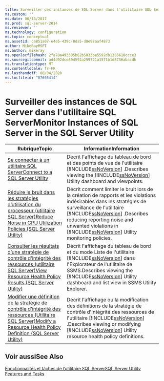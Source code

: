 ```yaml
---
title: Surveiller des instances de SQL Server dans l’utilitaire SQL Server | Microsoft Docs
ms.custom: ''
ms.date: 06/13/2017
ms.prod: sql-server-2014
ms.reviewer: ''
ms.technology: configuration
ms.topic: conceptual
ms.assetid: ca851a07-e4e5-439c-8da5-d8e97aaf4873
author: MikeRayMSFT
ms.author: mikeray
ms.openlocfilehash: 2fa78a493385b62b5833be5592db1355618ccce3
ms.sourcegitcommit: ad4d92dce894592a259721a1571b1d8736abacdb
ms.translationtype: MT
ms.contentlocale: fr-FR
ms.lasthandoff: 08/04/2020
ms.locfileid: "87605414"
---
```

# <a name="monitor-instances-of-sql-server-in-the-sql-server-utility"></a><span data-ttu-id="aa388-102">Surveiller des instances de SQL Server dans l'utilitaire SQL Server</span><span class="sxs-lookup"><span data-stu-id="aa388-102">Monitor Instances of SQL Server in the SQL Server Utility</span></span>
  
  
|<span data-ttu-id="aa388-103">Rubrique</span><span class="sxs-lookup"><span data-stu-id="aa388-103">Topic</span></span>|<span data-ttu-id="aa388-104">Information</span><span class="sxs-lookup"><span data-stu-id="aa388-104">Information</span></span>|  
|-----------|-----------------|  
|[<span data-ttu-id="aa388-105">Se connecter à un utilitaire SQL Server</span><span class="sxs-lookup"><span data-stu-id="aa388-105">Connect to a SQL Server Utility</span></span>](connect-to-a-sql-server-utility.md)|<span data-ttu-id="aa388-106">Décrit l'affichage du tableau de bord et des points de vue de l'utilitaire [!INCLUDE[ssNoVersion](../../includes/ssnoversion-md.md)] .</span><span class="sxs-lookup"><span data-stu-id="aa388-106">Describes viewing the [!INCLUDE[ssNoVersion](../../includes/ssnoversion-md.md)] Utility dashboard and viewpoints.</span></span>|  
|[<span data-ttu-id="aa388-107">Réduire le bruit dans les stratégies d’utilisation du processeur &#40;utilitaire SQL Server&#41;</span><span class="sxs-lookup"><span data-stu-id="aa388-107">Reduce Noise in CPU Utilization Policies &#40;SQL Server Utility&#41;</span></span>](reduce-noise-in-cpu-utilization-policies-sql-server-utility.md)|<span data-ttu-id="aa388-108">Décrit comment limiter le bruit lors de la création de rapports et les violations indésirables dans les stratégies de surveillance de l'utilitaire [!INCLUDE[ssNoVersion](../../includes/ssnoversion-md.md)] .</span><span class="sxs-lookup"><span data-stu-id="aa388-108">Describes reducing reporting noise and unwanted violations in [!INCLUDE[ssNoVersion](../../includes/ssnoversion-md.md)] Utility monitoring policies.</span></span>|  
|[<span data-ttu-id="aa388-109">Consulter les résultats d’une stratégie de contrôle d’intégrité des ressources &#40;utilitaire SQL Server&#41;</span><span class="sxs-lookup"><span data-stu-id="aa388-109">View Resource Health Policy Results &#40;SQL Server Utility&#41;</span></span>](view-resource-health-policy-results-sql-server-utility.md)|<span data-ttu-id="aa388-110">Décrit l'affichage du tableau de bord et du mode Liste de l'utilitaire [!INCLUDE[ssNoVersion](../../includes/ssnoversion-md.md)] dans l'Explorateur de l'utilitaire de SSMS.</span><span class="sxs-lookup"><span data-stu-id="aa388-110">Describes viewing the [!INCLUDE[ssNoVersion](../../includes/ssnoversion-md.md)] Utility dashboard and list view in SSMS Utility Explorer.</span></span>|  
|[<span data-ttu-id="aa388-111">Modifier une définition de la stratégie de contrôle d’intégrité des ressources &#40;Utilitaire SQL Server&#41;</span><span class="sxs-lookup"><span data-stu-id="aa388-111">Modify a Resource Health Policy Definition &#40;SQL Server Utility&#41;</span></span>](modify-a-resource-health-policy-definition-sql-server-utility.md)|<span data-ttu-id="aa388-112">Décrit l'affichage ou la modification des définitions de la stratégie de contrôle d'intégrité des ressources de l'utilitaire [!INCLUDE[ssNoVersion](../../includes/ssnoversion-md.md)] .</span><span class="sxs-lookup"><span data-stu-id="aa388-112">Describes viewing or modifying [!INCLUDE[ssNoVersion](../../includes/ssnoversion-md.md)] Utility resource health policy definitions.</span></span>|  
  
## <a name="see-also"></a><span data-ttu-id="aa388-113">Voir aussi</span><span class="sxs-lookup"><span data-stu-id="aa388-113">See Also</span></span>  
 [<span data-ttu-id="aa388-114">Fonctionnalités et tâches de l’utilitaire SQL Server</span><span class="sxs-lookup"><span data-stu-id="aa388-114">SQL Server Utility Features and Tasks</span></span>](sql-server-utility-features-and-tasks.md)  
  
  
